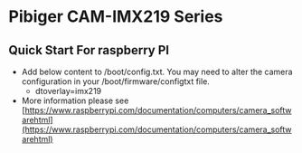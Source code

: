 # Pibiger CAM-IMX219 Series

## Quick Start For raspberry PI
- Add below content to /boot/config.txt.
You may need to alter the camera configuration in your /boot/firmware/configtxt file.
  - dtoverlay=imx219
- More information please see [https://www.raspberrypi.com/documentation/computers/camera_softwarehtml](https://www.raspberrypi.com/documentation/computers/camera_softwarehtml)
